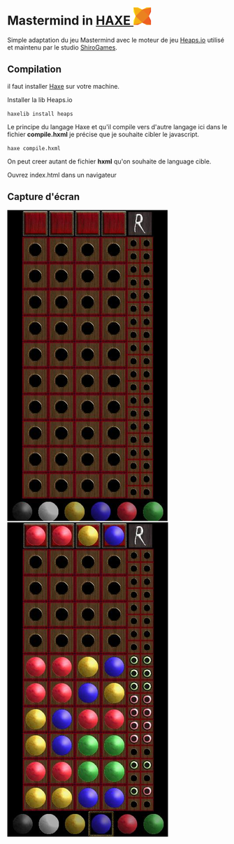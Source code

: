 # Mastermind in <a href="https://haxe.org" > HAXE <img alt="haxe" width="40px" src="public/img/haxe.svg" style="padding-right:11px;" /></a>

Simple adaptation du jeu Mastermind avec le moteur de jeu [Heaps.io](https://heaps.io/) utilisé et maintenu par le studio [ShiroGames](https://shirogames.com/).

## Compilation

il faut installer [Haxe](https://haxe.org/download/) sur votre machine.

Installer la lib Heaps.io 

`haxelib install heaps`

Le principe du langage Haxe et qu'il compile vers d'autre langage ici dans
le fichier **compile.hxml** je précise que je souhaite cibler le javascript.

`haxe compile.hxml`


On peut creer autant de fichier **hxml** qu'on souhaite de language cible.

Ouvrez index.html dans un navigateur

## Capture d'écran

![Capture d'écran 1](public/img/1.jpeg) 
![Capture d'écran 2](public/img/2.jpeg) 